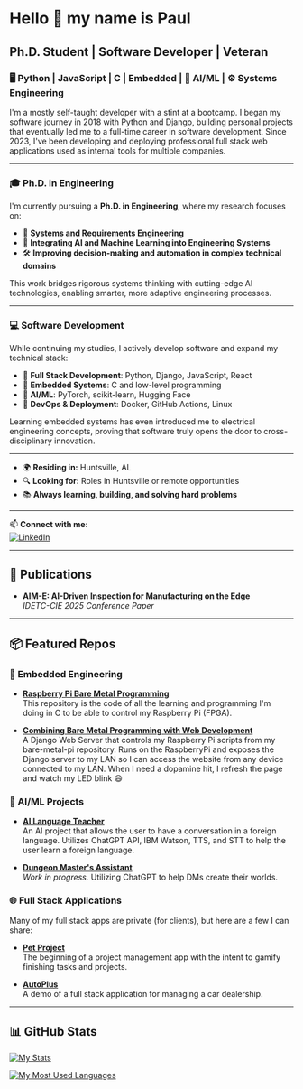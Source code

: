 # Hello 👋 my name is Paul

## Ph.D. Student | Software Developer | Veteran  
### 🖥️ Python | JavaScript | C | Embedded | 🤖 AI/ML | ⚙️ Systems Engineering

I'm a mostly self-taught developer with a stint at a bootcamp. I began my software journey in 2018 with Python and Django, building personal projects that eventually led me to a full-time career in software development. Since 2023, I've been developing and deploying professional full stack web applications used as internal tools for multiple companies.

---

### 🎓 Ph.D. in Engineering  
I'm currently pursuing a **Ph.D. in Engineering**, where my research focuses on:

- 📘 **Systems and Requirements Engineering**  
- 🧠 **Integrating AI and Machine Learning into Engineering Systems**  
- 🛠️ **Improving decision-making and automation in complex technical domains**

This work bridges rigorous systems thinking with cutting-edge AI technologies, enabling smarter, more adaptive engineering processes.

---

### 💻 Software Development  
While continuing my studies, I actively develop software and expand my technical stack:

- 🧰 **Full Stack Development**: Python, Django, JavaScript, React  
- 🔧 **Embedded Systems**: C and low-level programming  
- 🤖 **AI/ML**: PyTorch, scikit-learn, Hugging Face  
- 🚀 **DevOps & Deployment**: Docker, GitHub Actions, Linux

Learning embedded systems has even introduced me to electrical engineering concepts, proving that software truly opens the door to cross-disciplinary innovation.

---

- 🌍 **Residing in:** Huntsville, AL  
- 🔍 **Looking for:** Roles in Huntsville or remote opportunities  
- 📚 **Always learning, building, and solving hard problems**

---

📫 **Connect with me:**  
[![LinkedIn](https://img.shields.io/badge/LinkedIn-0077B5?style=for-the-badge&logo=linkedin&logoColor=white)](https://www.linkedin.com/in/pmjohns)

---

## 📄 Publications

- **AIM-E: AI-Driven Inspection for Manufacturing on the Edge**  
  _IDETC-CIE 2025 Conference Paper_

---

## 📦 Featured Repos

### 🔌 Embedded Engineering

- [**Raspberry Pi Bare Metal Programming**](https://github.com/Johnny-Codes/bare-metal-pi)  
  This repository is the code of all the learning and programming I'm doing in C to be able to control my Raspberry Pi (FPGA).

- [**Combining Bare Metal Programming with Web Development**](https://github.com/Johnny-Codes/bare-metal-django)  
  A Django Web Server that controls my Raspberry Pi scripts from my bare-metal-pi repository. Runs on the RaspberryPi and exposes the Django server to my LAN so I can access the website from any device connected to my LAN. When I need a dopamine hit, I refresh the page and watch my LED blink 😄

### 🤖 AI/ML Projects

- [**AI Language Teacher**](https://www.github.com/Johnny-Codes/ai-language-teacher)  
  An AI project that allows the user to have a conversation in a foreign language. Utilizes ChatGPT API, IBM Watson, TTS, and STT to help the user learn a foreign language.

- [**Dungeon Master's Assistant**](https://www.github.com/Johnny-Codes/dnd-dm-assistant)  
  _Work in progress._ Utilizing ChatGPT to help DMs create their worlds.

### 🌐 Full Stack Applications

Many of my full stack apps are private (for clients), but here are a few I can share:

- [**Pet Project**](https://www.github.com/Johnny-Codes/pet-project)  
  The beginning of a project management app with the intent to gamify finishing tasks and projects.

- [**AutoPlus**](https://www.github.com/Johnny-Codes/autoplus)  
  A demo of a full stack application for managing a car dealership.

---

## 📊 GitHub Stats

[![My Stats](https://github-readme-stats.vercel.app/api?username=Johnny-Codes&show_icons=true&theme=default)](https://github.com/anuraghazra/github-readme-stats)

[![My Most Used Languages](https://github-readme-stats.vercel.app/api/top-langs/?username=Johnny-Codes&layout=compact)](https://github.com/anuraghazra/github-readme-stats)
